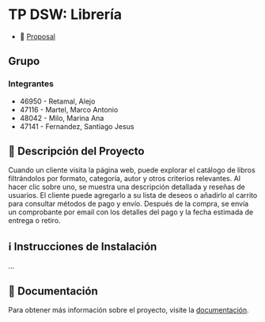 # TP DSW: Librería
- 📄 [Proposal](https://github.com/AlejoRetamal/TP-DdeS/blob/3180071929bc79086a05cb31b1ed6284a7f1488a/proposal.md)
## Grupo 
### Integrantes

* 46950 - Retamal, Alejo
* 47116 - Martel, Marco Antonio
* 48042 - Milo, Marina Ana
* 47141 - Fernandez, Santiago Jesus

## 💼 Descripción del Proyecto

Cuando un cliente visita la página web, puede explorar el catálogo de libros filtrándolos por formato, categoría, autor y otros criterios relevantes. Al hacer clic sobre uno, se muestra una descripción detallada y reseñas de usuarios. El cliente puede agregarlo a su lista de deseos o añadirlo al carrito para consultar métodos de pago y envío. Después de la compra, se envía un comprobante por email con los detalles del pago y la fecha estimada de entrega o retiro.

## ℹ️ Instrucciones de Instalación
...

## 📄 Documentación
Para obtener más información sobre el proyecto, visite la [documentación](https://github.com/AlejoRetamal/TP-DdeS/blob/ee1310e5dceac4fc345c116210115fc9cd98cd2c/docs/README.md#instrucciones-de-instalaci%C3%B3n).
